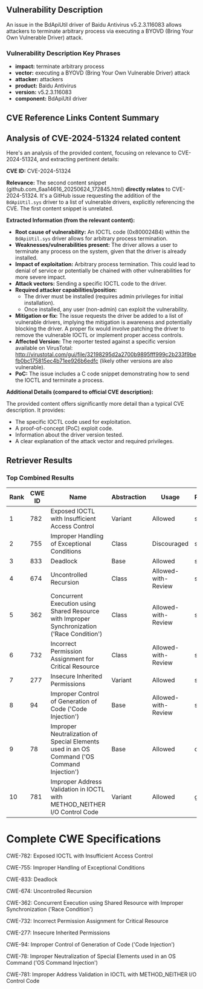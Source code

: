 ## Vulnerability Description
An issue in the BdApiUtil driver of Baidu Antivirus v5.2.3.116083 allows attackers to terminate arbitrary process via executing a BYOVD (Bring Your Own Vulnerable Driver) attack.

### Vulnerability Description Key Phrases
- **impact:** terminate arbitrary process
- **vector:** executing a BYOVD (Bring Your Own Vulnerable Driver) attack
- **attacker:** attackers
- **product:** Baidu Antivirus
- **version:** v5.2.3.116083
- **component:** BdApiUtil driver

## CVE Reference Links Content Summary
## Analysis of CVE-2024-51324 related content

Here's an analysis of the provided content, focusing on relevance to CVE-2024-51324, and extracting pertinent details:

**CVE ID:** CVE-2024-51324

**Relevance:** The second content snippet (github.com_6aa14616_20250624_172845.html) **directly relates** to CVE-2024-51324. It's a GitHub issue requesting the addition of the `BdApiUtil.sys` driver to a list of vulnerable drivers, explicitly referencing the CVE. The first content snippet is unrelated.

**Extracted Information (from the relevant content):**

*   **Root cause of vulnerability:** An IOCTL code (0x800024B4) within the `BdApiUtil.sys` driver allows for arbitrary process termination.
*   **Weaknesses/vulnerabilities present:**  The driver allows a user to terminate any process on the system, given that the driver is already installed.
*   **Impact of exploitation:** Arbitrary process termination. This could lead to denial of service or potentially be chained with other vulnerabilities for more severe impact.
*   **Attack vectors:** Sending a specific IOCTL code to the driver.
*   **Required attacker capabilities/position:**
    *   The driver must be installed (requires admin privileges for initial installation).
    *   Once installed, any user (non-admin) can exploit the vulnerability.
*   **Mitigation or fix:** The issue requests the driver be added to a list of vulnerable drivers, implying the mitigation is awareness and potentially blocking the driver.  A proper fix would involve patching the driver to remove the vulnerable IOCTL or implement proper access controls.
*   **Affected Version:** The reporter tested against a specific version available on VirusTotal: <http://virustotal.com/gui/file/32198295d2a2700b9895fff999c2b233f9befb0bc175815ec4b71ee926b6edfc> (likely other versions are also vulnerable).
*   **PoC:** The issue includes a C code snippet demonstrating how to send the IOCTL and terminate a process.

**Additional Details (compared to official CVE description):**

The provided content offers significantly more detail than a typical CVE description. It provides:

*   The specific IOCTL code used for exploitation.
*   A proof-of-concept (PoC) exploit code.
*   Information about the driver version tested.
*   A clear explanation of the attack vector and required privileges.

## Retriever Results

### Top Combined Results

| Rank | CWE ID | Name | Abstraction | Usage  | Retrievers | Individual Scores |
|------|--------|------|-------------|-------|------------|-------------------|
| 1 | 782 | Exposed IOCTL with Insufficient Access Control | Variant | Allowed | sparse | 0.045 |
| 2 | 755 | Improper Handling of Exceptional Conditions | Class | Discouraged | sparse | 0.043 |
| 3 | 833 | Deadlock | Base | Allowed | sparse | 0.041 |
| 4 | 674 | Uncontrolled Recursion | Class | Allowed-with-Review | sparse | 0.041 |
| 5 | 362 | Concurrent Execution using Shared Resource with Improper Synchronization ('Race Condition') | Class | Allowed-with-Review | sparse | 0.040 |
| 6 | 732 | Incorrect Permission Assignment for Critical Resource | Class | Allowed-with-Review | sparse | 0.040 |
| 7 | 277 | Insecure Inherited Permissions | Variant | Allowed | sparse | 0.040 |
| 8 | 94 | Improper Control of Generation of Code ('Code Injection') | Base | Allowed-with-Review | sparse | 0.040 |
| 9 | 78 | Improper Neutralization of Special Elements used in an OS Command ('OS Command Injection') | Base | Allowed | dense | 0.477 |
| 10 | 781 | Improper Address Validation in IOCTL with METHOD_NEITHER I/O Control Code | Variant | Allowed | graph | 0.003 |



# Complete CWE Specifications

CWE-782: Exposed IOCTL with Insufficient Access Control

CWE-755: Improper Handling of Exceptional Conditions

CWE-833: Deadlock

CWE-674: Uncontrolled Recursion

CWE-362: Concurrent Execution using Shared Resource with Improper Synchronization ('Race Condition')

CWE-732: Incorrect Permission Assignment for Critical Resource

CWE-277: Insecure Inherited Permissions

CWE-94: Improper Control of Generation of Code ('Code Injection')

CWE-78: Improper Neutralization of Special Elements used in an OS Command ('OS Command Injection')

CWE-781: Improper Address Validation in IOCTL with METHOD_NEITHER I/O Control Code